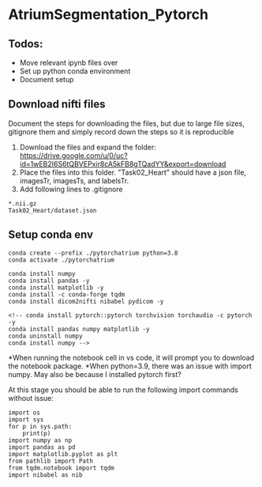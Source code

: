 # AtriumSegmentation_Pytorch

## Todos:
- Move relevant ipynb files over
- Set up python conda environment
- Document setup


## Download nifti files
Document the steps for downloading the files, but due to large file sizes, gitignore them and simply record down the steps so it is reproducible

1. Download the files and expand the folder: https://drive.google.com/u/0/uc?id=1wEB2I6S6tQBVEPxir8cA5kFB8gTQadYY&export=download 
2. Place the files into this folder. "Task02_Heart" should have a json file, imagesTr, imagesTs, and labelsTr.
3. Add following lines to .gitignore 
```
*.nii.gz
Task02_Heart/dataset.json
```

## Setup conda env
```
conda create --prefix ./pytorchatrium python=3.8
conda activate ./pytorchatrium

conda install numpy
conda install pandas -y
conda install matplotlib -y
conda install -c conda-forge tqdm
conda install dicom2nifti nibabel pydicom -y

<!-- conda install pytorch::pytorch torchvision torchaudio -c pytorch -y
conda install pandas numpy matplotlib -y
conda uninstall numpy
conda install numpy -->
```
*When running the notebook cell in vs code, it will prompt you to download the notebook package. 
*When python=3.9, there was an issue with import numpy. May also be because I installed pytorch first? 

At this stage you should be able to run the following import commands without issue:
```
import os
import sys
for p in sys.path:
    print(p)
import numpy as np
import pandas as pd
import matplotlib.pyplot as plt
from pathlib import Path
from tqdm.notebook import tqdm 
import nibabel as nib
```
